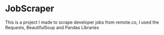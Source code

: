 # JobScraper
This is a project I made to scrape developer jobs from remote.co, I used the Requests, BeautifulSoup and Pandas Libraries
